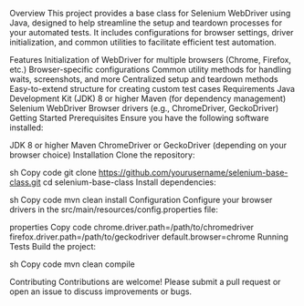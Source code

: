 Overview
This project provides a base class for Selenium WebDriver using Java, designed to help streamline the setup and teardown processes for your automated tests. It includes configurations for browser settings, driver initialization, and common utilities to facilitate efficient test automation.

Features
Initialization of WebDriver for multiple browsers (Chrome, Firefox, etc.)
Browser-specific configurations
Common utility methods for handling waits, screenshots, and more
Centralized setup and teardown methods
Easy-to-extend structure for creating custom test cases
Requirements
Java Development Kit (JDK) 8 or higher
Maven (for dependency management)
Selenium WebDriver
Browser drivers (e.g., ChromeDriver, GeckoDriver)
Getting Started
Prerequisites
Ensure you have the following software installed:

JDK 8 or higher
Maven
ChromeDriver or GeckoDriver (depending on your browser choice)
Installation
Clone the repository:

sh
Copy code
git clone https://github.com/yourusername/selenium-base-class.git
cd selenium-base-class
Install dependencies:

sh
Copy code
mvn clean install
Configuration
Configure your browser drivers in the src/main/resources/config.properties file:

properties
Copy code
chrome.driver.path=/path/to/chromedriver
firefox.driver.path=/path/to/geckodriver
default.browser=chrome
Running Tests
Build the project:

sh
Copy code
mvn clean compile

Contributing
Contributions are welcome! Please submit a pull request or open an issue to discuss improvements or bugs.
